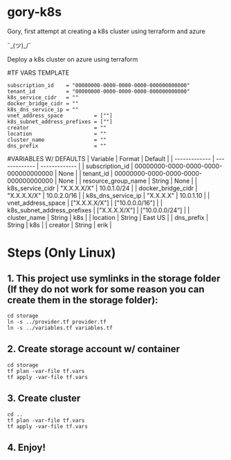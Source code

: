 # gory-k8s

Gory, first attempt at creating a k8s cluster using terraform and azure 

¯\_(ツ)_/¯ 

Deploy a k8s cluster on azure using terraform

#TF VARS TEMPLATE
```
subscription_id    = "00000000-0000-0000-0000-000000000000"
tenant_id          = "00000000-0000-0000-0000-000000000000"
k8s_service_cidr   = ""
docker_bridge_cidr = ""
k8s_dns_service_ip = ""
vnet_address_space          = [""]
k8s_subnet_address_prefixes = [""]
creator                     = ""
location                    = ""
cluster_name                = ""
dns_prefix                  = ""
```
#VARIABLES W/ DEFAULTS
| Variable  | Format | Default |
| ------------- | ------------- | ------------- |
| subscription_id | 00000000-0000-0000-0000-000000000000  | None  |
| tenant_id  | 00000000-0000-0000-0000-000000000000  | None  |
| resource_group_name  | String | None  |
| k8s_service_cidr  | "X.X.X.X/X"  | 10.0.1.0/24  |
| docker_bridge_cidr  | "X.X.X.X/X"  | 10.0.2.0/16  |
| k8s_dns_service_ip  | "X.X.X.X"  | 10.0.1.10  |
| vnet_address_space  | ["X.X.X.X/X"]  | ["10.0.0.0/16"] |
| k8s_subnet_address_prefixes  | ["X.X.X.X/X"]  | ["10.0.0.0/24"]  |
| cluster_name  | String  | k8s  |
| location  | String  | East US  |
| dns_prefix  | String  | k8s  |
| creator  | String  | erik  |

# Steps (Only Linux)

## 1. This project use symlinks in the storage folder (If they do not work for some reason you can create them in the storage folder):
```
cd storage
ln -s ../provider.tf provider.tf
ln -s ../variables.tf variables.tf
```

## 2. Create storage account w/ container
```
cd storage
tf plan -var-file tf.vars
tf apply -var-file tf.vars
```

## 3. Create cluster
```
cd ..
tf plan -var-file tf.vars
tf apply -var-file tf.vars
```

## 4. Enjoy!


